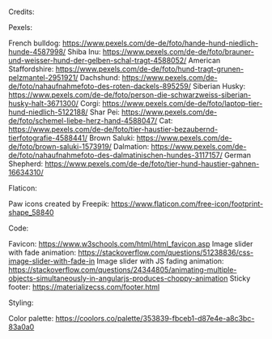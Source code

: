 Credits:

Pexels:

French bulldog: https://www.pexels.com/de-de/foto/hande-hund-niedlich-hunde-4587998/
Shiba Inu: https://www.pexels.com/de-de/foto/brauner-und-weisser-hund-der-gelben-schal-tragt-4588052/
American Staffordshire: https://www.pexels.com/de-de/foto/hund-tragt-grunen-pelzmantel-2951921/
Dachshund: https://www.pexels.com/de-de/foto/nahaufnahmefoto-des-roten-dackels-895259/
Siberian Husky: https://www.pexels.com/de-de/foto/person-die-schwarzweiss-siberian-husky-halt-3671300/
Corgi: https://www.pexels.com/de-de/foto/laptop-tier-hund-niedlich-5122188/
Shar Pei: https://www.pexels.com/de-de/foto/schemel-liebe-herz-hand-4588047/
Cat: https://www.pexels.com/de-de/foto/tier-haustier-bezaubernd-tierfotografie-4588441/
Brown Saluki: https://www.pexels.com/de-de/foto/brown-saluki-1573919/
Dalmation: https://www.pexels.com/de-de/foto/nahaufnahmefoto-des-dalmatinischen-hundes-3117157/
German Shepherd: https://www.pexels.com/de-de/foto/tier-hund-haustier-gahnen-16634310/

Flaticon:

Paw icons created by Freepik: https://www.flaticon.com/free-icon/footprint-shape_58840

Code:

Favicon: https://www.w3schools.com/html/html_favicon.asp
Image slider with fade animation: https://stackoverflow.com/questions/51238836/css-image-slider-with-fade-in
Image slider with JS fading animation: https://stackoverflow.com/questions/24344805/animating-multiple-objects-simultaneously-in-angularjs-produces-choppy-animation
Sticky footer: https://materializecss.com/footer.html

Styling:

Color palette: https://coolors.co/palette/353839-fbceb1-d87e4e-a8c3bc-83a0a0
